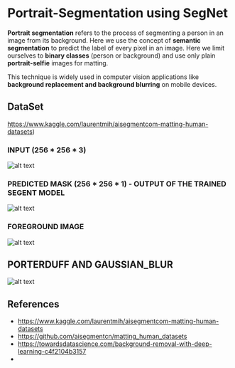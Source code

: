 # Portrait-Segmentation using SegNet

**Portrait segmentation** refers to the process of segmenting a person in an image from its background.
Here we use the concept of **semantic segmentation** to predict the label of every pixel in an image. Here we limit ourselves to **binary classes** (person or background) and use only plain **portrait-selfie** images for matting.

This technique is widely used in computer vision applications like **background replacement and background blurring** on mobile devices.

## DataSet
https://www.kaggle.com/laurentmih/aisegmentcom-matting-human-datasets)


### INPUT (256 * 256 * 3)
![alt text](https://github.com/ajayjalluri/Portrait-Segmentation-using-SegNet/blob/master/Images/bill_input.jpeg)

### PREDICTED MASK (256 * 256 * 1) - OUTPUT OF THE TRAINED SEGENT MODEL
![alt text](https://github.com/ajayjalluri/Portrait-Segmentation-using-SegNet/blob/master/Images/bill_mask.jpeg)

### FOREGROUND IMAGE
![alt text](https://github.com/ajayjalluri/Portrait-Segmentation-using-SegNet/blob/master/Images/bill_OUTPUT_b.jpeg)

## PORTERDUFF AND GAUSSIAN_BLUR
![alt text](https://github.com/ajayjalluri/Portrait-Segmentation-using-SegNet/blob/master/Images/bill_final3.jpeg)

## References

* https://www.kaggle.com/laurentmih/aisegmentcom-matting-human-datasets
* https://github.com/aisegmentcn/matting_human_datasets
* https://towardsdatascience.com/background-removal-with-deep-learning-c4f2104b3157
*

